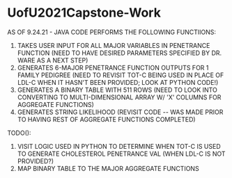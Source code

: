 # UofU2021Capstone-Work
AS OF 9.24.21 - JAVA CODE PERFORMS THE FOLLOWING FUNCTIIONS: 
  1) TAKES USER INPUT FOR ALL MAJOR VARIABLES IN PENETRANCE FUNCTION (NEED TO HAVE DESIRED PARAMETERS SPECIFIED BY DR. WARE AS A NEXT STEP)
  2) GENERATES 6-MAJOR PENETRANCE FUNCTION OUTPUTS FOR 1 FAMILY PEDIGREE (NEED TO REVISIT TOT-C BEING USED IN PLACE OF LDL-C WHEN IT HASN'T BEEN PROVIDED; LOOK AT PYTHON CODE!)
  3) GENERATES A BINARY TABLE WITH 511 ROWS (NEED TO LOOK INTO CONVERTING TO MULTI-DIMENSIONAL ARRAY W/ 'X' COLUMNS FOR AGGREGATE FUNCTIONS)
  4) GENERATES STRING LIKELIHOOD (REVISIT CODE -- WAS MADE PRIOR TO HAVING REST OF AGGREGATE FUNCTIONS COMPLETED)


TODO(): 
1) VISIT LOGIC USED IN PYTHON TO DETERMINE WHEN TOT-C IS USED TO GENERATE CHOLESTEROL PENETRANCE VAL (WHEN LDL-C IS NOT PROVIDED?)
2) MAP BINARY TABLE TO THE MAJOR AGGREGATE FUNCTIONS 
